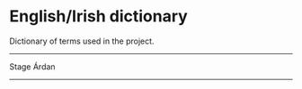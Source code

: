 # English/Irish dictionary

Dictionary of terms used in the project.

------- -------
 Stage   Árdan
------- -------

